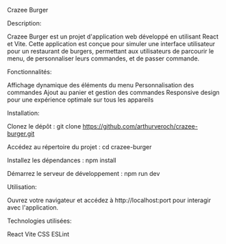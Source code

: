 Crazee Burger

Description:

Crazee Burger est un projet d'application web développé en utilisant React et Vite. Cette application est conçue pour simuler une interface utilisateur pour un restaurant de burgers, permettant aux utilisateurs de parcourir le menu, de personnaliser leurs commandes, et de passer commande.

Fonctionnalités:

Affichage dynamique des éléments du menu
Personnalisation des commandes
Ajout au panier et gestion des commandes
Responsive design pour une expérience optimale sur tous les appareils

Installation:

Clonez le dépôt :
git clone https://github.com/arthurveroch/crazee-burger.git

Accédez au répertoire du projet :
cd crazee-burger

Installez les dépendances :
npm install

Démarrez le serveur de développement :
npm run dev

Utilisation:

Ouvrez votre navigateur et accédez à http://localhost:port pour interagir avec l'application.

Technologies utilisées:

React
Vite
CSS
ESLint


